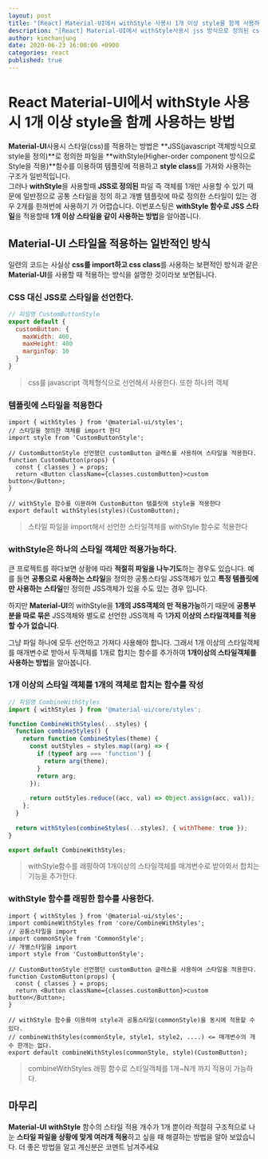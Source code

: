 ```yaml
---
layout: post
title: "[React] Material-UI에서 withStyle 사용시 1개 이상 style을 함께 사용하는 방법"
description: "[React] Material-UI에서 withStyle사용시 jss 방식으로 정의된 css style을 1개 이상 동시에 적용하는 방법"
author: kimchanjung
date: 2020-06-23 16:00:00 +0900
categories: react
published: true
---
```


# React Material-UI에서 withStyle 사용시 1개 이상 style을 함께 사용하는 방법
**Material-UI**사용시 스타일(css)를 적용하는 방법은 **JSS(javascript 객체방식으로 style을 정의)**로 정의한 파일을 **withStyle(Higher-order component 방식으로 Style을 적용)**함수를 이용하여 템플릿에 적용하고 **style class**를 가져와 사용하는 구조가 일반적입니다.  
그러나 **withStyle**을 사용할때 **JSS로 정의된** 파일 즉 객체를 1개만 사용할 수 있기 때문에 일반정으로 공통 스타일을 정의 하고 개별 템플릿에 따로 정의한 스타일이 있는 경우 2개를 한꺼번에 사용하기 가 어렵습니다. 이번포스팅은 **withStyle 함수로 JSS 스타일**을 적용할때 **1개 이상 스타일을 같이 사용하는 방법**을 알아봅니다.

## Material-UI 스타일을 적용하는 일반적인 방식
일련의 코드는 사실상 **css를 import하고 css class**를 사용하는 보편적인 방식과 같은 **Material-UI**를 사용할 때 적용하는 방식을 설명한 것이라보 보면됩니다.  

### CSS 대신 JSS로 스타일을 선언한다.
```javascript
// 파일명 CustomButtonStyle
export default {
  customButton: {
    maxWidth: 400,
    maxHeight: 400
    marginTop: 10
  }
}
```
> css를 javascript 객체형식으로 선언해서 사용한다. 또한 하나의 객체

### 템플릿에 스타일을 적용한다
```react
import { withStyles } from '@material-ui/styles';
// 스타일을 정의한 객체를 import 한다
import style from 'CustomButtonStyle';

// CustomButtonStyle 선언했던 customButton 글래스를 사용하여 스타일을 적용한다.
function CustomButton(props) {
  const { classes } = props;
  return <Button className={classes.customButton}>custom button</Button>;
}

// withStyle 함수를 이용하여 CustomButton 템플릿에 style을 적용한다
export default withStyles(styles)(CustomButton);
```
> 스타일 파일을 import해서 선언한 스타일객체를 withStyle 함수로 적용한다 

### withStyle은 하나의 스타일 객체만 적용가능하다.
큰 프로젝트를 하다보면 상황에 따라 **적절히 파일을 나누기도**하는 경우도 있습니다. 예를 들면 **공통으로 사용하는 스타일**을 정의한 공통스타일 JSS객체가 있고 **특정 템플릿에만 사용하는 스타일**만 정의한 JSS객체가 있을 수도 있는 경우 입니다.  

하지만 **Material-UI**의 withStyle을 **1개의 JSS객체의 만 적용가능**하기 때문에 **공통부분을 따로 묶은** JSS객체와 별도로 선언한 JSS객체 즉 1**가지 이상의 스타일객체를 적용할 수가 없습니다**.  

그냥 파일 하나에 모두 선언하고 가져다 사용해야 합니다. 그래서 1개 이상의 스타일객체를 매개변수로 받아서 두객체를 1개로 합치는 함수를 추가하여 **1개이상의 스타일객체를 사용하는 방법**을 알아봅니다.

### 1개 이상의 스타일 객체를 1개의 객체로 합치는 함수를 작성
```javascript
// 파일명 CombineWithStyles 
import { withStyles } from '@material-ui/core/styles';

function CombineWithStyles(...styles) {
  function combineStyles() {
    return function CombineStyles(theme) {
      const outStyles = styles.map((arg) => {
        if (typeof arg === 'function') {
          return arg(theme);
        }
        return arg;
      });
      
      return outStyles.reduce((acc, val) => Object.assign(acc, val));
    };
  }
  
  return withStyles(combineStyles(...styles), { withTheme: true });
}

export default CombineWithStyles;
```
> withStyle함수를 래핑하여 1개이상의 스타일객체를 매겨변수로 받아와서 합치는 기능을 추가한다.

### withStyle 함수를 래핑한 함수를 사용한다.
```react
import { withStyles } from '@material-ui/styles';
import combineWithStyles from 'core/CombineWithStyles';
// 공통스타일을 import
import commonStyle from 'CommonStyle';
// 개별스타일을 import
import style from 'CustomButtonStyle';

// CustomButtonStyle 선언했던 customButton 글래스를 사용하여 스타일을 적용한다.
function CustomButton(props) {
  const { classes } = props;
  return <Button className={classes.customButton}>custom button</Button>;
}

// withStyle 함수를 이용하여 style과 공통스타일(commonStyle)을 동시에 적용할 수 있다.
// combineWithStyles(commonStyle, style1, style2, ....) <= 매개변수의 개수 한개는 없다.
export default combineWithStyles(commonStyle, style)(CustomButton);
```
> combineWithStyles 래핑 함수로 스타일객체를 1개~N개 까지 적용이 가능하다.


## 마무리
**Material-UI withStyle** 함수의 스타일 적용 개수가 1개 뿐이라 적절히 구조적으로 나눈 **스타일 파일을 상황에 맞게 여러개 적용**하고 싶을 때
해결하는 방법을 알아 보았습니다. 더 좋은 방법을 알고 계신분은 코멘트 남겨주세요